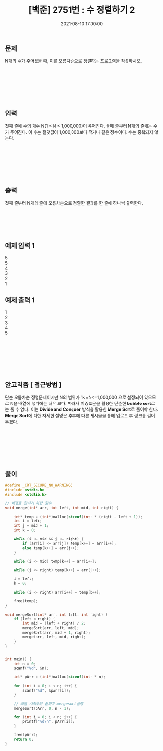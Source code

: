﻿---
title: "[백준] 2751번 : 수 정렬하기 2 "
date: 2021-08-10 17:00:00
categories:
- Algorithm
tags:
- 백준
- 알고리즘
- 단계별 풀어보기
- 정렬
---

## 문제

N개의 수가 주어졌을 때, 이를 오름차순으로 정렬하는 프로그램을 작성하시오.

<br><br><br><br><br><br>

  

## 입력

첫째 줄에 수의 개수 N(1 ≤ N ≤ 1,000,000)이 주어진다. 둘째 줄부터 N개의 줄에는 수가 주어진다. 이 수는 절댓값이 1,000,000보다 작거나 같은 정수이다. 수는 중복되지 않는다.

<br><br><br><br><br><br>

  

## 출력

첫째 줄부터 N개의 줄에 오름차순으로 정렬한 결과를 한 줄에 하나씩 출력한다.
<br><br><br><br><br><br>

  

## 예제 입력 1
5  
5  
4  
3  
2  
1  

## 예제 출력 1
1  
2  
3  
4  
5  

<br><br><br><br><br><br>

## 알고리즘 [ 접근방법 ]

단순 오름차순 정렬문제이지만 N의 범위가 1<=N<=1,000,000 으로 설정되어 있으므로 N을 배열에 넣기에는 너무 크다. 따라서 이중포문을 활용한 단순한 **bubble sort**로는 풀 수 없다. 이는 **Divide and Conquer** 방식을 활용한 **Merge Sort**로 풀어야 한다. **Merge Sort**에 대한 자세한 설명은 추후에 다른 게시물을 통해 업로드 후 링크를 걸어두겠다.

<br><br><br><br><br><br>

## 풀이
```c
#define _CRT_SECURE_NO_WARNINGS
#include <stdio.h>
#include <stdlib.h>

// 배열을 합치기 위한 함수
void merge(int* arr, int left, int mid, int right) {

	int* temp = (int*)malloc(sizeof(int) * (right - left + 1));
	int i = left;
	int j = mid + 1;
	int k = 0;

	while (i <= mid && j <= right) {
		if (arr[i] <= arr[j]) temp[k++] = arr[i++];
		else temp[k++] = arr[j++];
	}

	while (i <= mid) temp[k++] = arr[i++];

	while (j <= right) temp[k++] = arr[j++];

	i = left;
	k = 0;

	while (i <= right) arr[i++] = temp[k++];

	free(temp);
}

void mergeSort(int* arr, int left, int right) {
	if (left < right) {
		int mid = (left + right) / 2;
		mergeSort(arr, left, mid);
		mergeSort(arr, mid + 1, right);
		merge(arr, left, mid, right);
	}
}


int main() {
	int n = 0;
	scanf("%d", &n);

	int* pArr = (int*)malloc(sizeof(int) * n);

	for (int i = 0; i < n; i++) {
		scanf("%d", &pArr[i]);
	}

	// 배열 시작부터 끝까지 mergesort실행
	mergeSort(pArr, 0, n - 1);

	for (int i = 0; i < n; i++) {
		printf("%d\n", pArr[i]);
	}

	free(pArr);
	return 0;
}
```

